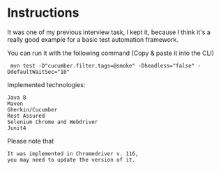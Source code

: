 <h1>Instructions</h1>

It was one of my previous interview task, I kept it, because I think it's a really good example for a basic test automation framework.

You can run it with the following command (Copy & paste it into the CLI)
```
 mvn test -D"cucumber.filter.tags=@smoke" -Dheadless="false" -DdefaultWaitSec="10"
```
Implemented technologies:
```
Java 8
Maven
Gherkin/Cucumber
Rest Assured
Selenium Chrome and Webdriver
Junit4
```

Please note that
```
It was implemented in Chromedriver v. 116, 
you may need to update the version of it.
```